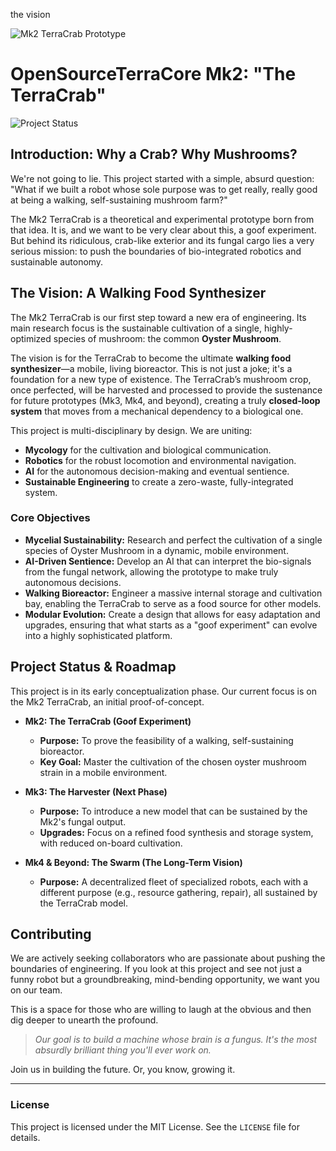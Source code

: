the vision

![Mk2 TerraCrab Prototype](images/terra-crab-prototype.png)

# OpenSourceTerraCore Mk2: "The TerraCrab"

![Project Status](https://img.shields.io/badge/Status-Goof%20Experiment%20(Evolving)-green)

## Introduction: Why a Crab? Why Mushrooms?

We're not going to lie. This project started with a simple, absurd question: "What if we built a robot whose sole purpose was to get really, really good at being a walking, self-sustaining mushroom farm?"

The Mk2 TerraCrab is a theoretical and experimental prototype born from that idea. It is, and we want to be very clear about this, a goof experiment. But behind its ridiculous, crab-like exterior and its fungal cargo lies a very serious mission: to push the boundaries of bio-integrated robotics and sustainable autonomy.

## The Vision: A Walking Food Synthesizer

The Mk2 TerraCrab is our first step toward a new era of engineering. Its main research focus is the sustainable cultivation of a single, highly-optimized species of mushroom: the common **Oyster Mushroom**.

The vision is for the TerraCrab to become the ultimate **walking food synthesizer**—a mobile, living bioreactor. This is not just a joke; it's a foundation for a new type of existence. The TerraCrab’s mushroom crop, once perfected, will be harvested and processed to provide the sustenance for future prototypes (Mk3, Mk4, and beyond), creating a truly **closed-loop system** that moves from a mechanical dependency to a biological one.

This project is multi-disciplinary by design. We are uniting:
* **Mycology** for the cultivation and biological communication.
* **Robotics** for the robust locomotion and environmental navigation.
* **AI** for the autonomous decision-making and eventual sentience.
* **Sustainable Engineering** to create a zero-waste, fully-integrated system.

### Core Objectives

* **Mycelial Sustainability:** Research and perfect the cultivation of a single species of Oyster Mushroom in a dynamic, mobile environment.
* **AI-Driven Sentience:** Develop an AI that can interpret the bio-signals from the fungal network, allowing the prototype to make truly autonomous decisions.
* **Walking Bioreactor:** Engineer a massive internal storage and cultivation bay, enabling the TerraCrab to serve as a food source for other models.
* **Modular Evolution:** Create a design that allows for easy adaptation and upgrades, ensuring that what starts as a "goof experiment" can evolve into a highly sophisticated platform.

## Project Status & Roadmap

This project is in its early conceptualization phase. Our current focus is on the Mk2 TerraCrab, an initial proof-of-concept.

- **Mk2: The TerraCrab (Goof Experiment)**
  - **Purpose:** To prove the feasibility of a walking, self-sustaining bioreactor.
  - **Key Goal:** Master the cultivation of the chosen oyster mushroom strain in a mobile environment.

- **Mk3: The Harvester (Next Phase)**
  - **Purpose:** To introduce a new model that can be sustained by the Mk2's fungal output.
  - **Upgrades:** Focus on a refined food synthesis and storage system, with reduced on-board cultivation.

- **Mk4 & Beyond: The Swarm (The Long-Term Vision)**
  - **Purpose:** A decentralized fleet of specialized robots, each with a different purpose (e.g., resource gathering, repair), all sustained by the TerraCrab model.

## Contributing

We are actively seeking collaborators who are passionate about pushing the boundaries of engineering. If you look at this project and see not just a funny robot but a groundbreaking, mind-bending opportunity, we want you on our team.

This is a space for those who are willing to laugh at the obvious and then dig deeper to unearth the profound.

> *Our goal is to build a machine whose brain is a fungus. It's the most absurdly brilliant thing you'll ever work on.*

Join us in building the future. Or, you know, growing it.

---

### License

This project is licensed under the MIT License. See the `LICENSE` file for details.
